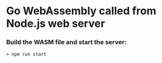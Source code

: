 # Go WebAssembly called from Node.js web server

### Build the WASM file and start the server:
`> npm run start`

